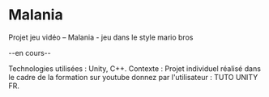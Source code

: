 # Malania

Projet jeu vidéo – Malania - jeu dans le style mario bros

--en cours-- 

Technologies utilisées : Unity, C++.
Contexte : Projet individuel réalisé dans le cadre de la formation sur youtube donnez par l'utilisateur : TUTO UNITY FR.
